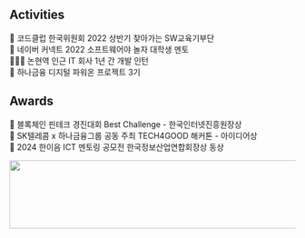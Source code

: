## Activities
🤖 코드클럽 한국위원회  2022 상반기 찾아가는 SW교육기부단 <BR>
🤖 네이버 커넥트 2022 소프트웨어야 놀자 대학생 멘토 <BR>
👩🏻‍💻 논현역 인근 IT 회사 1년 간 개발 인턴 <BR>
🏦 하나금융 디지털 파워온 프로젝트 3기 <BR>

## Awards
🥇 블록체인 핀테크 경진대회 Best Challenge - 한국인터넷진흥원장상 <BR>
🥇 SK텔레콤 x 하나금융그룹 공동 주최 TECH4GOOD 해커톤 - 아이디어상 <BR>
🥇 2024 한이음 ICT 멘토링 공모전 한국정보산업연합회장상 동상 <BR>

<a href="https://github.com/devxb/gitanimals">
  <img
    src="https://render.gitanimals.org/lines/al1kite?pet-id=636844582413091619"
    width="600"
    height="120"
  />
</a>
  
